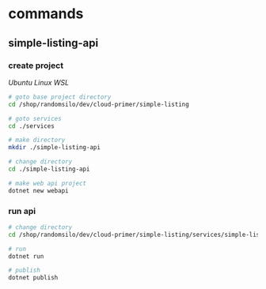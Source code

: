 # commands

## simple-listing-api

### create project

_Ubuntu Linux WSL_

```bash
# goto base project directory
cd /shop/randomsilo/dev/cloud-primer/simple-listing

# goto services
cd ./services

# make directory
mkdir ./simple-listing-api

# change directory
cd ./simple-listing-api

# make web api project
dotnet new webapi
```

### run api

```bash
# change directory
cd /shop/randomsilo/dev/cloud-primer/simple-listing/services/simple-listing-api

# run 
dotnet run

# publish
dotnet publish
```